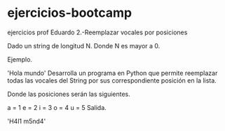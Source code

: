 # ejercicios-bootcamp
ejercicios prof Eduardo
2.-Reemplazar vocales por posiciones

Dado un string de longitud N. Donde N es mayor a 0.

Ejemplo.

'Hola mundo'
Desarrolla un programa en Python que permite reemplazar todas las vocales del String por sus correspondiente posición en la lista.

Donde las posiciones serán las siguientes.

a = 1
e = 2
i = 3
o = 4
u = 5
Salida.

'H4l1 m5nd4'
